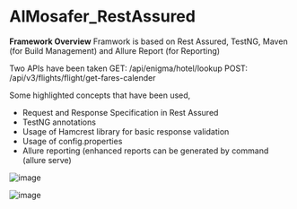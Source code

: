 # AlMosafer_RestAssured

**Framework Overview**
Framwork is based on Rest Assured, TestNG, Maven (for Build Management) and Allure Report (for Reporting)

Two APIs have been taken
GET: /api/enigma/hotel/lookup
POST: /api/v3/flights/flight/get-fares-calender

Some highlighted concepts that have been used,
- Request and Response Specification in Rest Assured
- TestNG annotations
- Usage of Hamcrest library for basic response validation
- Usage of config.properties
- Allure reporting (enhanced reports can be generated by command (allure serve)

![image](https://github.com/ibadullah-khan/AlMosafer_RestAssured/assets/47519461/71f1d65f-b0ae-435a-aa4d-1f301ea464a9)


![image](https://github.com/ibadullah-khan/AlMosafer_RestAssured/assets/47519461/40de6560-19b2-4a7c-a974-b366d78f72af)
